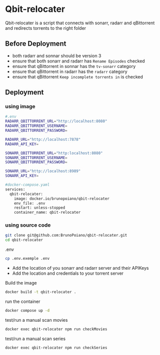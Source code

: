 # Qbit-relocater

Qbit-relocater is a script that connects with sonarr, radarr and qBittorrent and redirects torrents to the right folder

## Before Deployment

- both radarr and sonnar should be version 3
- ensure that both sonarr and radarr has `Rename Episodes` checked
- ensure that qBittorrent in sonnar has the `tv-sonarr` category
- ensure that qBittorrent in radarr has the `radarr` category
- ensure that qBittorrent `Keep incomplete torrents in` is checked


## Deployment

### using image

```bash
#.env
RADARR_QBITTORRENT_URL="http://localhost:8080"
RADARR_QBITTORRENT_USERNAME=
RADARR_QBITTORRENT_PASSWORD=

RADARR_URL="http://localhost:7878"
RADARR_API_KEY=

SONARR_QBITTORRENT_URL="http:localhost:8080"
SONARR_QBITTORRENT_USERNAME=
SONARR_QBITTORRENT_PASSWORD=

SONARR_URL="http://localhost:8989"
SONARR_API_KEY=
```


```bash
#docker-compose.yaml
services:
  qbit-relocater:
    image: docker.io/brunopoiano/qbit-relocater
    env_file: .env
    restart: unless-stopped
    container_name: qbit-relocater
```

### using source code

```bash
git clone git@github.com:BrunoPoiano/qbit-relocater.git
cd qbit-relocater
```

.env
```bash
cp .env.exemple .env
```
 - Add the location of you sonarr and radarr server and their APIKeys
 - Add the location and credentials to your torrent server


Build the image
```bash
docker build -t qbit-relocater .
```

run the container
```bash
docker compose up -d
```

test/run a manual scan movies
```bash
docker exec qbit-relocater npm run checkMovies
```
test/run a manual scan series
```bash
docker exec qbit-relocater npm run checkSeries
```
